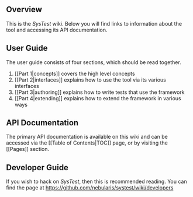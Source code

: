 ## Overview

This is the *SysTest* wiki. Below you will find links to information about 
the tool and accessing its API documentation.

## User Guide

The user guide consists of four sections, which should be read together.

1. [[Part 1|concepts]] covers the high level concepts
2. [[Part 2|interfaces]] explains how to use the tool via its various interfaces
3. [[Part 3|authoring]] explains how to write tests that use the framework
4. [[Part 4|extending]] explains how to extend the framework in various ways

## API Documentation

The primary API documentation is available on this wiki and can be accessed via
the [[Table of Contents|TOC]] page, or by visiting the [[Pages]] section.

## Developer Guide

If you wish to hack on *SysTest*, then this is recommended reading. You can find
the page at https://github.com/nebularis/systest/wiki/developers
